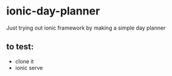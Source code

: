 # ionic-day-planner
Just trying out ionic framework by making a simple day planner

## to test: 
- clone it
- ionic serve
